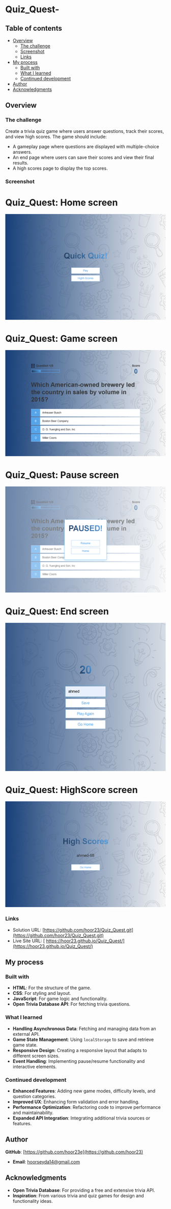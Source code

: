 # Quiz_Quest-

## Table of contents

- [Overview](#overview)
  - [The challenge](#the-challenge)
  - [Screenshot](#screenshot)
  - [Links](#links)
- [My process](#my-process)
  - [Built with](#built-with)
  - [What I learned](#what-i-learned)
  - [Continued development](#continued-development)
- [Author](#author)
- [Acknowledgments](#acknowledgments)

## Overview

### The challenge

Create a trivia quiz game where users answer questions, track their scores, and view high scores. The game should include:
- A gameplay page where questions are displayed with multiple-choice answers.
- An end page where users can save their scores and view their final results.
- A high scores page to display the top scores.

### Screenshot
# Quiz_Quest: **Home screen**
![](./readme_screenshots/Quiz_Quest_home.png)

# Quiz_Quest: **Game screen**
![](./readme_screenshots/Quiz_Quest_game_screen.png)

# Quiz_Quest: **Pause screen**
![](./readme_screenshots/Quiz_Quest_game_pause.png)

# Quiz_Quest: **End screen**
![](./readme_screenshots/Quiz_Quest_end_screen.png)

# Quiz_Quest: **HighScore screen**
![](./readme_screenshots/Quiz_Quest_highScore.png)

### Links

- Solution URL: [https://github.com/hoor23/Quiz_Quest.git](https://github.com/hoor23/Quiz_Quest.git)
- Live Site URL: [ https://hoor23.github.io/Quiz_Quest/](https://hoor23.github.io/Quiz_Quest/)

## My process

### Built with

- **HTML**: For the structure of the game.
- **CSS**: For styling and layout.
- **JavaScript**: For game logic and functionality.
- **Open Trivia Database API**: For fetching trivia questions.

### What I learned

- **Handling Asynchronous Data**: Fetching and managing data from an external API.
- **Game State Management**: Using `localStorage` to save and retrieve game state.
- **Responsive Design**: Creating a responsive layout that adapts to different screen sizes.
- **Event Handling**: Implementing pause/resume functionality and interactive elements.

### Continued development

- **Enhanced Features**: Adding new game modes, difficulty levels, and question categories.
- **Improved UX**: Enhancing form validation and error handling.
- **Performance Optimization**: Refactoring code to improve performance and maintainability.
- **Expanded API Integration**: Integrating additional trivia sources or features.


## Author

 **GitHub**: [https://github.com/hoor23e](https://github.com/hoor23) 
- **Email**: [hoorseyda14@gmail.com](hoorseyda14@gmail.com)

## Acknowledgments

- **Open Trivia Database**: For providing a free and extensive trivia API.
- **Inspiration**: From various trivia and quiz games for design and functionality ideas.

